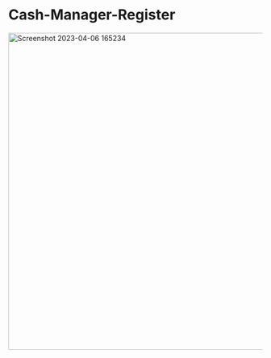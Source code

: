 # Cash-Manager-Register


<img width="629" alt="Screenshot 2023-04-06 165234" src="https://user-images.githubusercontent.com/65957472/230362886-b4338caa-5ba1-473f-b10b-a4e7d3f61bee.png">
